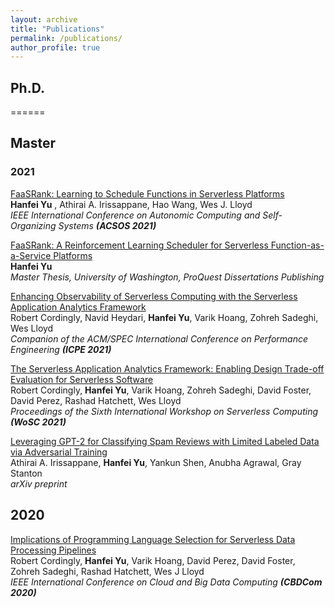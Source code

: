 ```yaml
---
layout: archive
title: "Publications"
permalink: /publications/
author_profile: true
---
```


<!-- {% if author.googlescholar %}
  You can also find my articles on <u><a href="{{author.googlescholar}}">my Google Scholar profile</a>.</u>
{% endif %}

{% include base_path %}

{% for post in site.publications reversed %}
  {% include archive-single.html %}
{% endfor %} -->

## Ph.D.

======

## Master

### 2021

[FaaSRank: Learning to Schedule Functions in Serverless Platforms](https://hanfeiyu.github.io/publications/acsos2021-faasrank)  
**Hanfei Yu** , Athirai A. Irissappane, Hao Wang, Wes J. Lloyd  
*IEEE International Conference on Autonomic Computing and Self-Organizing Systems* ***(ACSOS 2021)***

[FaaSRank: A Reinforcement Learning Scheduler for Serverless Function-as-a-Service Platforms](https://hanfeiyu.github.io/publications/master-thesis)  
**Hanfei Yu**  
*Master Thesis, University of Washington, ProQuest Dissertations Publishing*

[Enhancing Observability of Serverless Computing with the Serverless Application Analytics Framework](https://hanfeiyu.github.io/publications/icpe-tutorial-saaf)  
Robert Cordingly, Navid Heydari, **Hanfei Yu**, Varik Hoang, Zohreh Sadeghi, Wes Lloyd  
*Companion of the ACM/SPEC International Conference on Performance Engineering* ***(ICPE 2021)***

[The Serverless Application Analytics Framework: Enabling Design Trade-off Evaluation for Serverless Software](https://hanfeiyu.github.io/publications/wosc-saaf)  
Robert Cordingly, **Hanfei Yu**, Varik Hoang, Zohreh Sadeghi, David Foster, David Perez, Rashad Hatchett, Wes Lloyd  
*Proceedings of the Sixth International Workshop on Serverless Computing* ***(WoSC 2021)***

[Leveraging GPT-2 for Classifying Spam Reviews with Limited Labeled Data via Adversarial Training](https://hanfeiyu.github.io/publications/spamgan-gpt2)  
Athirai A. Irissappane, **Hanfei Yu**, Yankun Shen, Anubha Agrawal, Gray Stanton  
*arXiv preprint*

## 2020

[Implications of Programming Language Selection for Serverless Data Processing Pipelines](https://hanfeiyu.github.io/publications/cbdcom-saaf-proglang)  
Robert Cordingly, **Hanfei Yu**, Varik Hoang, David Perez, David Foster, Zohreh Sadeghi, Rashad Hatchett, Wes J Lloyd  
*IEEE International Conference on Cloud and Big Data Computing* ***(CBDCom 2020)***
